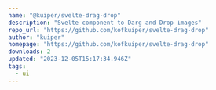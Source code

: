 ```yaml
---
name: "@kuiper/svelte-drag-drop"
description: "Svelte component to Darg and Drop images"
repo_url: "https://github.com/kofkuiper/svelte-drag-drop"
author: "kuiper"
homepage: "https://github.com/kofkuiper/svelte-drag-drop"
downloads: 2
updated: "2023-12-05T15:17:34.946Z"
tags: 
  - ui
---
```

